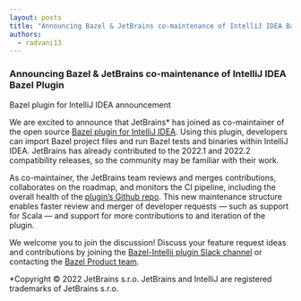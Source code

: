 ```yaml
---
layout: posts
title: "Announcing Bazel & JetBrains co-maintenance of IntelliJ IDEA Bazel Plugin"
authors:
  - radvani13
---
```


### **Announcing Bazel & JetBrains co-maintenance of IntelliJ IDEA Bazel Plugin**

Bazel plugin for IntelliJ IDEA announcement

We are excited to announce that JetBrains* has joined as co-maintainer of the open source [Bazel plugin for IntelliJ IDEA](https://ij.bazel.build/). Using this plugin, developers can import Bazel project files and run Bazel tests and binaries within IntelliJ IDEA. JetBrains has already contributed to the 2022.1 and 2022.2 compatibility releases, so the community may be familiar with their work.

  
As co-maintainer, the JetBrains team reviews and merges contributions, collaborates on the roadmap, and monitors the CI pipeline, including the overall health of the [plugin’s Github repo](https://github.com/bazelbuild/intellij). This new maintenance structure enables faster review and merger of developer requests — such as support for Scala — and support for more contributions to and iteration of the plugin.

  We welcome you to join the discussion! Discuss your feature request ideas and contributions by joining the [Bazel-Intellij plugin Slack channel](https://bazelbuild.slack.com/archives/C025SBYFC4E) or contacting the [Bazel Product team](mailto:bazel-discuss@googlegroups.com).


  
*Copyright © 2022 JetBrains s.r.o. JetBrains and IntelliJ are registered trademarks of JetBrains s.r.o.
